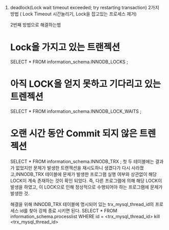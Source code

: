 1. deadlock(Lock wait timeout exceeded; try restarting transaction)
	2가지 방법 ( Lock Timeout 시간늘리기, Lock을 잡고있는 프로세스 제거)

	2번째 방법으로 해결하는법
	# Lock을 가지고 있는 트랜젝션
	SELECT * FROM information_schema.INNODB_LOCKS ;

	# 아직 LOCK을 얻지 못하고 기다리고 있는 트렌젝션
	SELECT * FROM information_schema.INNODB_LOCK_WAITS ;

	# 오랜 시간 동안 Commit 되지 않은 트렌젝션
	SELECT * FROM information_schema.INNODB_TRX ;
	첫 두 테이블에는 결과가 없었지만 문제가 발생한 트랜잭션을 재시도하니 생겼다가 다시 사라졌고,INNODB_TRX 테이블에 문제가 발생한 프로그램 실행 여부와 상관없이 해당 LOCK이 계속 존재하는 것이 확인 되었다. 즉, 다른 프로그램에 의해 해당 LOCK이 발생을 하였고, 이 LOCK으로 인해 정상적으로 수행되어야 하는 프로그램에 문제가 발생한 것.

	해결을 위해 INNODB_TRX 테이블에 명시되어 있는 trx_mysql_thread_id의 프로세스 id를 찾아 강제 종료 시키면 된다.
	SELECT * FROM information_schema.processlist WHERE id = <trx_mysql_thread_id>
	kill <trx_mysql_thread_id>
	